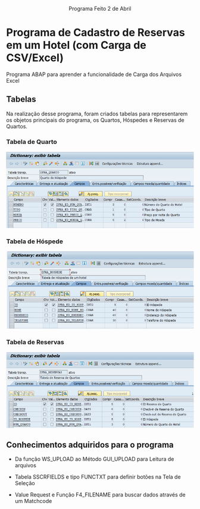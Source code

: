 <p style="text-align:center"> Programa Feito 2 de Abril </p>

# Programa de Cadastro de Reservas em um Hotel (com Carga de CSV/Excel)

Programa ABAP para aprender a funcionalidade de Carga dos Arquivos Excel

## Tabelas

Na realização desse programa, foram criados tabelas para representarem os objetos principais do programa, os Quartos, Hóspedes e Reservas de Quartos.

### Tabela de Quarto

![zfra_quarto](media\zfra_quarto.png)

### Tabela de Hóspede

![zfra_hospede](media\zfra_hospede.png)

### Tabela de Reservas

![zfra_reservas](media\zfra_reservas.png)

## Conhecimentos adquiridos para o programa

- Da função WS_UPLOAD ao Método GUI_UPLOAD para Leitura de arquivos

- Tabela SSCRFIELDS e tipo FUNCTXT para definir botões na Tela de Seleção
- Value Request e Função F4_FILENAME para buscar dados através de um Matchcode
